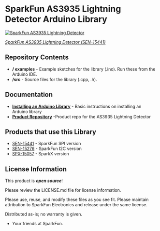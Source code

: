 SparkFun AS3935 Lightning Detector Arduino Library
========================================

[![SparkFun AS3935 Lightning Detector](https://cdn.sparkfun.com//assets/parts/1/4/0/1/5/15441-SparkFun_Lightning_Detector_-_AS3935_-01.jpg)](https://www.sparkfun.com/products/15441)

[*SparkFun AS3935 Lightning Detector (SEN-15441)*](https://www.sparkfun.com/products/15441)

Repository Contents
-------------------

* **/ examples** - Example sketches for the library (.ino). Run these from the Arduino IDE.
* **/src** - Source files for the library (.cpp, .h).

Documentation
--------------
* **[Installing an Arduino Library](https://learn.sparkfun.com/tutorials/installing-an-arduino-library/)** - Basic instructions on installing an Arduino library
* **[Product Repository](https://github.com/sparkfun/SparkFun_AS3935_Lightning_Detector)** -Product repo for the AS3935 Lightning Detector

Products that use this Library 
---------------------------------
* [SEN-15441](https://www.sparkfun.com/products/15441) - SparkFun SPI version
* [SEN-15276](https://www.sparkfun.com/products/15276) - SparkFun I2C version
* [SPX-15057](https://www.sparkfun.com/products/retired/15057) - SparkX version

License Information
-------------------

This product is _**open source**_! 

Please review the LICENSE.md file for license information.

Please use, reuse, and modify these files as you see fit. Please maintain attribution to SparkFun Electronics and release under the same license.

Distributed as-is; no warranty is given.

- Your friends at SparkFun.
